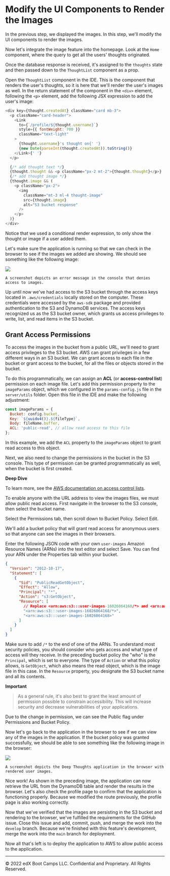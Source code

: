# Modify the UI Components to Render the Images

In the previous step, we displayed the images. In this step, we'll modify the UI components to render the images.

Now let's integrate the image feature into the homepage. Look at the `Home` component, where the query to get all the users' thoughts originated.

Once the database response is received, it's assigned to the `thoughts` state and then passed down to the `ThoughtList` component as a prop.

Open the `ThoughtList` component in the IDE. This is the component that renders the user's thoughts, so it is here that we'll render the user's images as well. In the return statement of the component in the `<div>` element, following the `<p>` element, add the following JSX expression to add the user's image:

```js
<div key={thought.createdAt} className="card mb-3">
  <p className="card-header">
    <Link
      to={`/profile/${thought.username}`}
      style={{ fontWeight: 700 }}
      className="text-light"
    >
      {thought.username}'s thought on{' '}
      {new Date(parseInt(thought.createdAt)).toString()}
    </Link>{' '}
  </p>

  {/* add thought text */}
  {thought.thought && <p className="px-2 mt-2">{thought.thought}</p>}
  {/* add thought image */}
  {thought.image && (
    <p className="px-2">
      <img
        className="mt-3 ml-4 thought-image"
        src={thought.image}
        alt="S3 bucket response"
      />
    </p>
  )}
</div>
```

Notice that we used a conditional render expression, to only show the thought or image if a user added them.

Let's make sure the application is running so that we can check in the browser to see if the images we added are showing. We should see something like the following image:

![](../Images/500-forbidden-access.png)

`A screenshot depicts an error message in the console that denies access to images.`

Up until now we've had access to the S3 bucket through the access keys located in `.aws/credentials` locally stored on the computer. These credentials were accessed by the `aws-sdk` package and provided authentication to the S3 and DynamoDB services. The access keys recognized us as the S3 bucket owner, which grants us access privileges to write, list, and read items in the S3 bucket.

## Grant Access Permissions

To access the images in the bucket from a public URL, we'll need to grant access privileges to the S3 bucket. AWS can grant privileges in a few different ways in an S3 bucket. We can grant access to each file in the bucket or grant access to the bucket, for all the files or objects stored in the bucket.

To do this programmatically, we can assign an **ACL** (or **access-control list**) permission on each image file. Let's add this permission property to the `imageParams` object, which we configured in the `params-config.js` file in the `server/utils` folder. Open this file in the IDE and make the following adjustment:

```js
const imageParams = {
  Bucket: config.bucket,
  Key: `${uuidv4()}.${fileType}`,
  Body: fileName.buffer,
  ACL: 'public-read', // allow read access to this file
};
```

In this example, we add the `ACL` property to the `imageParams` object to grant read access to this object.

Next, we also need to change the permissions in the bucket in the S3 console. This type of permission can be granted programmatically as well, when the bucket is first created.

**Deep Dive**

To learn more, see the [AWS documentation on access control lists](https://docs.aws.amazon.com/AmazonS3/latest/dev/acl-overview.html#CannedACL).

To enable anyone with the URL address to view the images files, we must allow public read access. First navigate in the browser to the S3 console, then select the bucket name.

Select the Permissions tab, then scroll down to Bucket Policy. Select Edit.

We'll add a bucket policy that will grant read access for anonymous users so that anyone can see the images in their browsers.

Enter the following JSON code with your own `user-images` Amazon Resource Names (ARNs) into the text editor and select Save. You can find your ARN under the Properties tab within your bucket.

```json
{
  "Version": "2012-10-17",
  "Statement": [
    {
      "Sid": "PublicReadGetObject",
      "Effect": "Allow",
      "Principal": "*",
      "Action": "s3:GetObject",
      "Resource": [
        // Replace <arn:aws:s3:::user-images-16026064168/*> and <arn:aws:s3:::user-images-16026064168> with your own ARNs. Do not include the angled brackets. You will be posting the same ARN twice here but one will have a `/*` after it.
        "<arn:aws:s3:::user-images-16026064168/*>",
        "<arn:aws:s3:::user-images-16026064168>"
      ]
    }
  ]
}
```

Make sure to add `/*` to the end of one of the ARNs. To understand most security policies, you should consider who gets access and what type of access will they receive. In the preceding bucket policy the "who" is the `Principal`, which is set to everyone. The type of `Action` or what this policy allows, is `GetObject`, which also means the read object, which is the image file in this case. In the `Resource` property, you designate the S3 bucket name and all its contents.

**Important**

> As a general rule, it's also best to grant the least amount of permission possible to constrain accessibility. This will increase security and decrease vulnerabilities of your applications.

Due to the change in permission, we can see the Public flag under Permissions and Bucket Policy.

Now let's go back to the application in the browser to see if we can view any of the images in the application. If the bucket policy was granted successfully, we should be able to see something like the following image in the browser:

![](../Images/600-image-render.png)

`A screenshot depicts the Deep Thoughts application in the browser with rendered user images.`

Nice work! As shown in the preceding image, the application can now retrieve the URL from the DynamoDB table and render the results in the browser. Let's also check the profile page to confirm that the application is functioning properly. Because we modified the route previously, the profile page is also working correctly.

Now that we've verified that the images are persisting in the S3 bucket and rendering to the browser, we've fulfilled the requirements for the GitHub issue. Close this issue and add, commit, push, and merge the work into the `develop` branch. Because we're finished with this feature's development, merge the work into the `main` branch for deployment.

Now all that's left is to deploy the application to AWS to allow public access to the application.

---
© 2022 edX Boot Camps LLC. Confidential and Proprietary. All Rights Reserved.